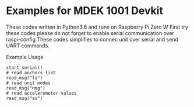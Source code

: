 # Examples for MDEK 1001 Devkit 
These codes written in Python3.6 and runs on Raspberry Pi Zero W 
First try these codes please do not forget to enable serial communication over raspi-config
These codes simplifies to connec unit over serial and send UART commands.

Example Usage 
```
start_serial()
# read anchors list
read_msg("la")
# read unit modes
read_msg("nmg")
# read accelerometer values
read_msg("av")
